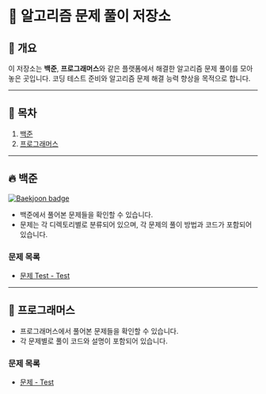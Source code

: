 # 📝 알고리즘 문제 풀이 저장소

## 🚀 개요
이 저장소는 **백준**, **프로그래머스**와 같은 플랫폼에서 해결한 알고리즘 문제 풀이를 모아 놓은 곳입니다. 코딩 테스트 준비와 알고리즘 문제 해결 능력 향상을 목적으로 합니다.

---

## 📂 목차
1. [백준](#백준)
2. [프로그래머스](#프로그래머스)

---

## 🔥 백준
[![Baekjoon badge](http://mazassumnida.wtf/api/v2/generate_badge?boj=tjdtlr12349@naver.com)](https://www.acmicpc.net/user/tjdtlr12349@naver.com)

- 백준에서 풀어본 문제들을 확인할 수 있습니다.
- 문제는 각 디렉토리별로 분류되어 있으며, 각 문제의 풀이 방법과 코드가 포함되어 있습니다.

### 문제 목록
- [문제 Test - Test](https://www.acmicpc.net/problem/1000)


---

## 🌟 프로그래머스
- 프로그래머스에서 풀어본 문제들을 확인할 수 있습니다.
- 각 문제별로 풀이 코드와 설명이 포함되어 있습니다.

### 문제 목록
- [문제 - Test](https://programmers.co.kr/learn/courses/30/lessons/42748)


